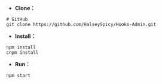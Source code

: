 - **Clone：**

```text
# GitHub
git clone https://github.com/HalseySpicy/Hooks-Admin.git
```

- **Install：**

```text
npm install
cnpm install
```

- **Run：**

```text
npm start
